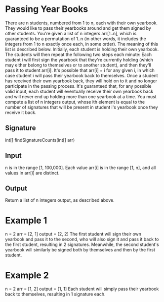 # Passing Year Books

There are n students, numbered from 1 to n, each with their own yearbook. They would like to pass their yearbooks around and get them signed by other students.
You're given a list of n integers arr[1..n], which is guaranteed to be a permutation of 1..n (in other words, it includes the integers from 1 to n exactly once each, in some order). The meaning of this list is described below.
Initially, each student is holding their own yearbook. The students will then repeat the following two steps each minute: Each student i will first sign the yearbook that they're currently holding (which may either belong to themselves or to another student), and then they'll pass it to student arr[i]. It's possible that arr[i] = i for any given i, in which case student i will pass their yearbook back to themselves. Once a student has received their own yearbook back, they will hold on to it and no longer participate in the passing process.
It's guaranteed that, for any possible valid input, each student will eventually receive their own yearbook back and will never end up holding more than one yearbook at a time.
You must compute a list of n integers output, whose ith element is equal to the number of signatures that will be present in student i's yearbook once they receive it back.
## Signature
int[] findSignatureCounts(int[] arr)
## Input
n is in the range [1, 100,000]. Each value arr[i] is in the range [1, n], and all values in arr[i] are distinct.
## Output
Return a list of n integers output, as described above.
# Example 1
n = 2 arr = [2, 1] output = [2, 2]
The first student will sign their own yearbook and pass it to the second, who will also sign it and pass it back to the first student, resulting in 2 signatures. Meanwhile, the second student's yearbook will similarly be signed both by themselves and then by the first student.
# Example 2
n = 2 arr = [1, 2] output = [1, 1]
Each student will simply pass their yearbook back to themselves, resulting in 1 signature each.
